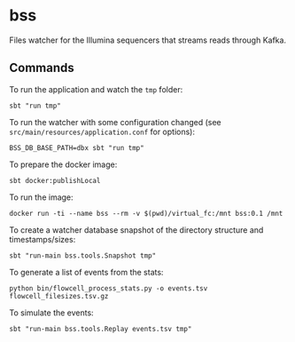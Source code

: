 # bss

Files watcher for the Illumina sequencers that streams reads through Kafka.

## Commands

To run the application and watch the `tmp` folder:
```
sbt "run tmp"
```

To run the watcher with some configuration changed (see `src/main/resources/application.conf` for options):
```
BSS_DB_BASE_PATH=dbx sbt "run tmp"
```

To prepare the docker image:
```
sbt docker:publishLocal
```

To run the image:
```
docker run -ti --name bss --rm -v $(pwd)/virtual_fc:/mnt bss:0.1 /mnt
```

To create a watcher database snapshot of the directory structure and timestamps/sizes:
```
sbt "run-main bss.tools.Snapshot tmp"
```

To generate a list of events from the stats:
```
python bin/flowcell_process_stats.py -o events.tsv flowcell_filesizes.tsv.gz
```

To simulate the events:
```
sbt "run-main bss.tools.Replay events.tsv tmp"
```